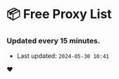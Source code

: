 # :package: Free Proxy List
### Updated every 15 minutes.

- Last updated: `2024-05-30 10:41`

:heart:
